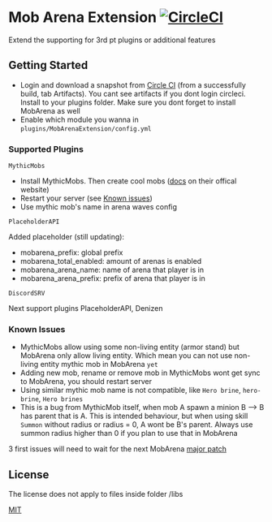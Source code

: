 # Mob Arena Extension  [![CircleCI](https://circleci.com/gh/SaitDev/MobArenaExtension/tree/master.svg?style=svg)](https://circleci.com/gh/SaitDev/MobArenaExtension/tree/master)

Extend the supporting for 3rd pt plugins or additional features

## Getting Started
* Login and download a snapshot from [Circle CI](https://circleci.com/gh/SaitDev/MobArenaExtension/tree/master) (from a successfully build, tab Artifacts). You cant see artifacts if you dont login circleci. Install to your plugins folder. Make sure you dont forget to install MobArena as well
* Enable which module you wanna in `plugins/MobArenaExtension/config.yml`


### Supported Plugins

`MythicMobs`
* Install MythicMobs. Then create cool mobs ([docs](https://mythicmobs.net/manual/) on their offical website)
* Restart your server (see [Known issues](#Known-Issues))
* Use mythic mob's name in arena waves config

`PlaceholderAPI`

Added placeholder (still updating):
* mobarena_prefix: global prefix
* mobarena_total_enabled: amount of arenas is enabled
* mobarena_arena_name: name of arena that player is in
* mobarena_arena_prefix: prefix of arena that player is in

`DiscordSRV`


Next support plugins PlaceholderAPI, Denizen

### Known Issues
* MythicMobs allow using some non-living entity (armor stand) but MobArena only allow living entity. Which mean you can not use non-living entity mythic mob in MobArena `yet`
* Adding new mob, rename or remove mob in MythicMobs wont get sync to MobArena, you should restart server
* Using similar mythic mob name is not compatible, like `Hero brine`, `hero-brine`, `Hero brines`
* This is a bug from MythicMob itself, when mob A spawn a minion B --> B has parent that is A. This is intended behaviour, but when using skill `Summon` without radius or radius = 0, A wont be B's parent. Always use summon radius higher than 0 if you plan to use that in MobArena

3 first issues will need to wait for the next MobArena [major patch](https://github.com/garbagemule/MobArena/projects/5)


## License
The license does not apply to files inside folder /libs

[MIT](/LICENSE)